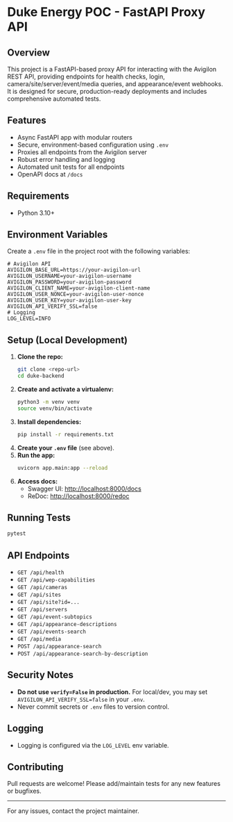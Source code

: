 # Duke Energy POC - FastAPI Proxy API

## Overview

This project is a FastAPI-based proxy API for interacting with the Avigilon REST API, providing endpoints for health checks, login, camera/site/server/event/media queries, and appearance/event webhooks. It is designed for secure, production-ready deployments and includes comprehensive automated tests.

## Features
- Async FastAPI app with modular routers
- Secure, environment-based configuration using `.env`
- Proxies all endpoints from the Avigilon server
- Robust error handling and logging
- Automated unit tests for all endpoints
- OpenAPI docs at `/docs`

## Requirements
- Python 3.10+

## Environment Variables
Create a `.env` file in the project root with the following variables:

```
# Avigilon API
AVIGILON_BASE_URL=https://your-avigilon-url
AVIGILON_USERNAME=your-avigilon-username
AVIGILON_PASSWORD=your-avigilon-password
AVIGILON_CLIENT_NAME=your-avigilon-client-name
AVIGILON_USER_NONCE=your-avigilon-user-nonce
AVIGILON_USER_KEY=your-avigilon-user-key
AVIGILON_API_VERIFY_SSL=false
# Logging
LOG_LEVEL=INFO
```

## Setup (Local Development)

1. **Clone the repo:**
   ```sh
   git clone <repo-url>
   cd duke-backend
   ```
2. **Create and activate a virtualenv:**
   ```sh
   python3 -m venv venv
   source venv/bin/activate
   ```
3. **Install dependencies:**
   ```sh
   pip install -r requirements.txt
   ```
4. **Create your `.env` file** (see above).
5. **Run the app:**
   ```sh
   uvicorn app.main:app --reload
   ```
6. **Access docs:**
   - Swagger UI: [http://localhost:8000/docs](http://localhost:8000/docs)
   - ReDoc: [http://localhost:8000/redoc](http://localhost:8000/redoc)

## Running Tests

```sh
pytest
```

## API Endpoints

- `GET /api/health`
- `GET /api/wep-capabilities`
- `GET /api/cameras`
- `GET /api/sites`
- `GET /api/site?id=...`
- `GET /api/servers`
- `GET /api/event-subtopics`
- `GET /api/appearance-descriptions`
- `GET /api/events-search`
- `GET /api/media`
- `POST /api/appearance-search`
- `POST /api/appearance-search-by-description`

## Security Notes
- **Do not use `verify=False` in production.** For local/dev, you may set `AVIGILON_API_VERIFY_SSL=false` in your `.env`.
- Never commit secrets or `.env` files to version control.

## Logging
- Logging is configured via the `LOG_LEVEL` env variable.

## Contributing
Pull requests are welcome! Please add/maintain tests for any new features or bugfixes.

---

For any issues, contact the project maintainer.